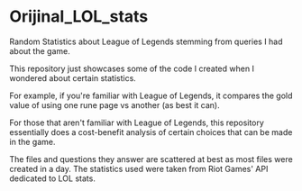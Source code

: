 # Orijinal_LOL_stats
Random Statistics about League of Legends stemming from queries I had about the game.

This repository just showcases some of the code I created when I wondered about certain statistics. 

For example, if you're familiar with League of Legends, it compares the gold value of using one rune page vs another (as best it can).

For those that aren't familiar with League of Legends, this repository essentially does a cost-benefit analysis of certain choices that can be made in the game.

The files and questions they answer are scattered at best as most files were created in a day. The statistics used were taken from Riot Games' API dedicated to LOL stats.
